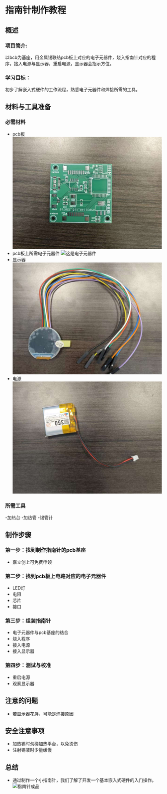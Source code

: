 # 指南针制作教程

## 概述
### 项目简介:
以bcb为基座，用金属锡联结pcb板上对应的电子元器件，烧入指南针对应的程序，接入电源与显示器，重启电源，显示器会指示方位。


### 学习目标：
初步了解嵌入式硬件的工作流程，熟悉电子元器件和焊接所需的工具。


## 材料与工具准备
### 必需材料
- pcb板
![这是一个pcb](./picture/pcb.jpg)
- pcb板上所需电子元器件
![这是电子元器件](./picture/qijian2.jpg)
- 显示器
![这是显示器](./picture/monitor.jpg)
- 电源
![这是电源](./picture/baterry.jpg)
### 所需工具
-加热台
-加热管
-锡管针 

## 制作步骤

### 第一步：找到制作指南针的pcb基座
- 嘉立创上可免费申领


### 第二步：找到pcb板上电路对应的电子元器件
- LED灯
- 电阻
- 芯片
- 接口

### 第三步：组装指南针
- 电子元器件与pcb基座的结合
- 烧入程序
- 接入电源
- 接入显示器

### 第四步：测试与校准
- 重启电源
- 观察显示器
  
## 注意的问题
- 若显示器花屏，可能是焊接原因
## 安全注意事项
- 加热锡时勿碰加热平台，以免烫伤
- 注射锡液时少量缓慢

## 总结
- 通过制作一个小指南针，我们了解了开发一个基本嵌入式硬件的入门操作。
![指南针成品](./picture/chenpin.jpg)

